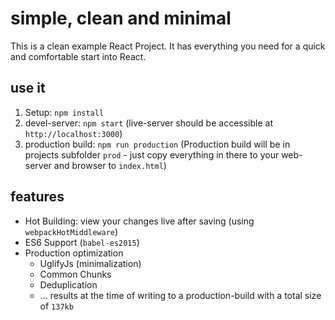 # simple, clean and minimal
This is a clean example React Project. It has everything you need for a quick and comfortable start into React.

## use it
1) Setup: `npm install`
2) devel-server: `npm start` (live-server should be accessible at  `http://localhost:3000`)
3) production build: `npm run production`
(Production build will be in projects subfolder `prod` - just copy everything in there to your web-server and browser to `index.html`)

## features

* Hot Building: view your changes live after saving (using `webpackHotMiddleware`)
* ES6 Support (`babel-es2015`)
* Production optimization
    * UglifyJs (minimalization)
    * Common Chunks
    * Deduplication
    * ... results at the time of writing to a production-build with a total size of `137kb`
    

